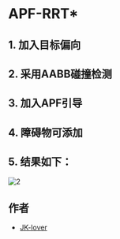 # APF-RRT*
## 1. 加入目标偏向
## 2. 采用AABB碰撞检测
## 3. 加入APF引导
## 4. 障碍物可添加
## 5. 结果如下：
![2](https://github.com/user-attachments/assets/3e8005a4-38b7-4a08-b95f-5e80aa1faf17)
## 作者
- [JK-lover](https://github.com/JK-lover)
